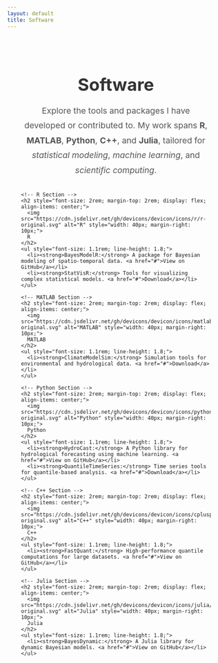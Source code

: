 ```yaml
---
layout: default
title: Software
---
```


<div class="software-section" style="max-width: 900px; margin: 0 auto; text-align: center; padding: 2rem;">
  <!-- Title -->
  <h1 style="font-size: 2.5rem; font-weight: bold; margin-bottom: 1rem;">Software</h1>
  
  <!-- Introduction -->
  <p style="font-size: 1.2rem; line-height: 1.8; color: #555; margin-bottom: 2rem;">
    Explore the tools and packages I have developed or contributed to. My work spans 
    <strong>R</strong>, <strong>MATLAB</strong>, <strong>Python</strong>, <strong>C++</strong>, and <strong>Julia</strong>, 
    tailored for <em>statistical modeling</em>, <em>machine learning</em>, and <em>scientific computing</em>.
  </p>

  <!-- Languages and Projects -->
  <div class="language-software" style="text-align: left;">

    <!-- R Section -->
    <h2 style="font-size: 2rem; margin-top: 2rem; display: flex; align-items: center;">
      <img src="https://cdn.jsdelivr.net/gh/devicons/devicon/icons/r/r-original.svg" alt="R" style="width: 40px; margin-right: 10px;">
      R
    </h2>
    <ul style="font-size: 1.1rem; line-height: 1.8;">
      <li><strong>BayesModelR:</strong> A package for Bayesian modeling of spatio-temporal data. <a href="#">View on GitHub</a></li>
      <li><strong>StatVisR:</strong> Tools for visualizing complex statistical models. <a href="#">Download</a></li>
    </ul>

    <!-- MATLAB Section -->
    <h2 style="font-size: 2rem; margin-top: 2rem; display: flex; align-items: center;">
      <img src="https://cdn.jsdelivr.net/gh/devicons/devicon/icons/matlab/matlab-original.svg" alt="MATLAB" style="width: 40px; margin-right: 10px;">
      MATLAB
    </h2>
    <ul style="font-size: 1.1rem; line-height: 1.8;">
      <li><strong>ClimateModelSim:</strong> Simulation tools for environmental and hydrological data. <a href="#">Download</a></li>
    </ul>

    <!-- Python Section -->
    <h2 style="font-size: 2rem; margin-top: 2rem; display: flex; align-items: center;">
      <img src="https://cdn.jsdelivr.net/gh/devicons/devicon/icons/python/python-original.svg" alt="Python" style="width: 40px; margin-right: 10px;">
      Python
    </h2>
    <ul style="font-size: 1.1rem; line-height: 1.8;">
      <li><strong>HydroCast:</strong> A Python library for hydrological forecasting using machine learning. <a href="#">View on GitHub</a></li>
      <li><strong>QuantileTimeSeries:</strong> Time series tools for quantile-based analysis. <a href="#">Download</a></li>
    </ul>

    <!-- C++ Section -->
    <h2 style="font-size: 2rem; margin-top: 2rem; display: flex; align-items: center;">
      <img src="https://cdn.jsdelivr.net/gh/devicons/devicon/icons/cplusplus/cplusplus-original.svg" alt="C++" style="width: 40px; margin-right: 10px;">
      C++
    </h2>
    <ul style="font-size: 1.1rem; line-height: 1.8;">
      <li><strong>FastQuant:</strong> High-performance quantile computations for large datasets. <a href="#">View on GitHub</a></li>
    </ul>

    <!-- Julia Section -->
    <h2 style="font-size: 2rem; margin-top: 2rem; display: flex; align-items: center;">
      <img src="https://cdn.jsdelivr.net/gh/devicons/devicon/icons/julia/julia-original.svg" alt="Julia" style="width: 40px; margin-right: 10px;">
      Julia
    </h2>
    <ul style="font-size: 1.1rem; line-height: 1.8;">
      <li><strong>BayesDynamic:</strong> A Julia library for dynamic Bayesian models. <a href="#">View on GitHub</a></li>
    </ul>
  </div>
</div>

<!-- Additional Styling -->
<style>
  .software-section h1 {
    font-size: 2.5rem;
    font-weight: bold;
    margin-bottom: 1rem;
    color: #333;
  }

  .language-software h2 {
    display: flex;
    align-items: center;
    font-size: 2rem;
    color: #444;
    margin-bottom: 1rem;
  }

  .language-software ul {
    padding-left: 1.5rem;
  }

  .language-software li {
    font-size: 1.1rem;
    line-height: 1.8;
    margin-bottom: 0.5rem;
  }

  .language-software a {
    color: #1b9e77;
    text-decoration: none;
    font-weight: bold;
  }

  .language-software a:hover {
    text-decoration: underline;
  }
</style>
